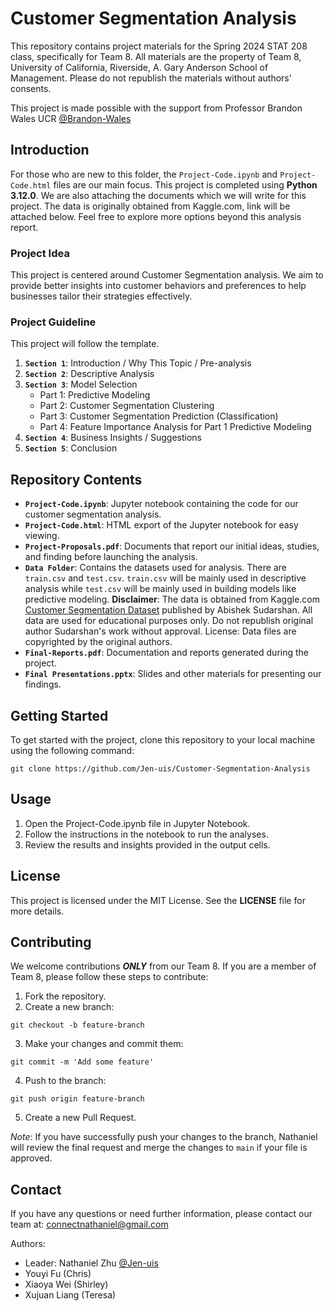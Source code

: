 # Customer Segmentation Analysis
This repository contains project materials for the Spring 2024 STAT 208 class, specifically for Team 8. All materials are the property of Team 8, University of California, Riverside, A. Gary Anderson School of Management. Please do not republish the materials without authors' consents.

This project is made possible with the support from Professor Brandon Wales UCR [@Brandon-Wales](https://www.github.com/Brandon-Wales)

## Introduction
For those who are new to this folder, the `Project-Code.ipynb` and `Project-Code.html` files are our main focus. This project is completed using **Python 3.12.0**. We are also attaching the documents which we will write for this project. The data is originally obtained from Kaggle.com, link will be attached below. Feel free to explore more options beyond this analysis report.

### Project Idea
This project is centered around Customer Segmentation analysis. We aim to provide better insights into customer behaviors and preferences to help businesses tailor their strategies effectively.

### Project Guideline
This project will follow the template.  
1. **`Section 1`**: Introduction / Why This Topic / Pre-analysis 
2. **`Section 2`**: Descriptive Analysis  
3. **`Section 3`**: Model Selection  
    - Part 1: Predictive Modeling
    - Part 2: Customer Segmentation Clustering
    - Part 3: Customer Segmentation Prediction (Classification)
    - Part 4: Feature Importance Analysis for Part 1 Predictive Modeling
4. **`Section 4`**: Business Insights / Suggestions
5. **`Section 5`**: Conclusion  

## Repository Contents
- **`Project-Code.ipynb`**: Jupyter notebook containing the code for our customer segmentation analysis.
- **`Project-Code.html`**: HTML export of the Jupyter notebook for easy viewing.
- **`Project-Proposals.pdf`**: Documents that report our initial ideas, studies, and finding before launching the analysis.
- **`Data Folder`**: Contains the datasets used for analysis. There are `train.csv` and `test.csv`. `train.csv` will be mainly used in descriptive analysis while `test.csv` will be mainly used in building models like predictive modeling. **Disclaimer**: The data is obtained from Kaggle.com [Customer Segmentation Dataset](https://www.kaggle.com/datasets/abisheksudarshan/customer-segmentation) published by Abishek Sudarshan. All data are used for educational purposes only. Do not republish original author Sudarshan's work without approval. License: Data files are copyrighted by the original authors.
- **`Final-Reports.pdf`**: Documentation and reports generated during the project.
- **`Final Presentations.pptx`**: Slides and other materials for presenting our findings.

## Getting Started
To get started with the project, clone this repository to your local machine using the following command:

`git clone https://github.com/Jen-uis/Customer-Segmentation-Analysis`

## Usage
1. Open the Project-Code.ipynb file in Jupyter Notebook.
2. Follow the instructions in the notebook to run the analyses.
3. Review the results and insights provided in the output cells.

## License
This project is licensed under the MIT License. See the **LICENSE** file for more details.

## Contributing
We welcome contributions ***ONLY*** from our Team 8. If you are a member of Team 8, please follow these steps to contribute:
1. Fork the repository.
2. Create a new branch:

`git checkout -b feature-branch`

3. Make your changes and commit them:

`git commit -m 'Add some feature'`

4. Push to the branch:

`git push origin feature-branch`

5. Create a new Pull Request.

*Note*: If you have successfully push your changes to the branch, Nathaniel will review the final request and merge the changes to `main` if your file is approved.

## Contact
If you have any questions or need further information, please contact our team at: connectnathaniel@gmail.com

Authors:
- Leader: Nathaniel Zhu [@Jen-uis](https://www.github.com/Jen-uis)
- Youyi Fu (Chris)
- Xiaoya Wei (Shirley)
- Xujuan Liang (Teresa)

